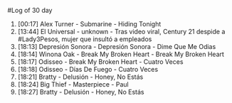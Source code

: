 #Log of 30 day

1. [00:17] Alex Turner - Submarine - Hiding Tonight
1. [13:44] El Universal - unknown - Tras video viral, Century 21 despide a #Lady3Pesos, mujer que insultó a empleados
1. [18:13] Depresión Sonora - Depresión Sonora - Dime Que Me Odias
1. [18:14] Winona Oak - Break My Broken Heart - Break My Broken Heart
1. [18:17] Odisseo - Break My Broken Heart - Cuatro Veces
1. [18:18] Odisseo - Días De Fuego - Cuatro Veces
1. [18:21] Bratty - Delusión - Honey, No Estás
1. [18:24] Big Thief - Masterpiece - Paul
1. [18:27] Bratty - Delusión - Honey, No Estás
